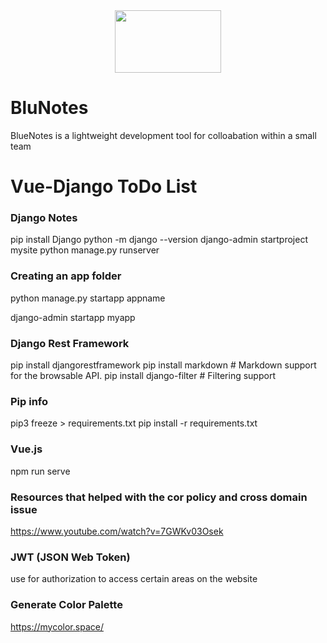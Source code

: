 
<div id="header" align="center">
       <img src="https://github.com/karlduggan/Vue-Django-ToDoList/blob/main/frontend/src/assets/bluenotes_logo.png" height=100 width=170>
</div>

# BluNotes
BlueNotes is a lightweight development tool for colloabation within a small team



# Vue-Django ToDo List
 
### Django Notes
pip install Django
python -m django --version
django-admin startproject mysite
python manage.py runserver

### Creating an app folder
python manage.py startapp appname

django-admin startapp myapp

### Django Rest Framework 
pip install djangorestframework
pip install markdown       # Markdown support for the browsable API.
pip install django-filter  # Filtering support



### Pip info
pip3 freeze > requirements.txt
pip install -r requirements.txt


### Vue.js
npm run serve 

### Resources that helped with the cor policy and cross domain issue
https://www.youtube.com/watch?v=7GWKv03Osek

### JWT (JSON Web Token)
use for authorization to access certain areas on the website

### Generate Color Palette 
https://mycolor.space/
